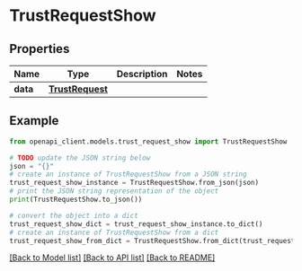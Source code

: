 # TrustRequestShow


## Properties

Name | Type | Description | Notes
------------ | ------------- | ------------- | -------------
**data** | [**TrustRequest**](TrustRequest.md) |  | 

## Example

```python
from openapi_client.models.trust_request_show import TrustRequestShow

# TODO update the JSON string below
json = "{}"
# create an instance of TrustRequestShow from a JSON string
trust_request_show_instance = TrustRequestShow.from_json(json)
# print the JSON string representation of the object
print(TrustRequestShow.to_json())

# convert the object into a dict
trust_request_show_dict = trust_request_show_instance.to_dict()
# create an instance of TrustRequestShow from a dict
trust_request_show_from_dict = TrustRequestShow.from_dict(trust_request_show_dict)
```
[[Back to Model list]](../README.md#documentation-for-models) [[Back to API list]](../README.md#documentation-for-api-endpoints) [[Back to README]](../README.md)


